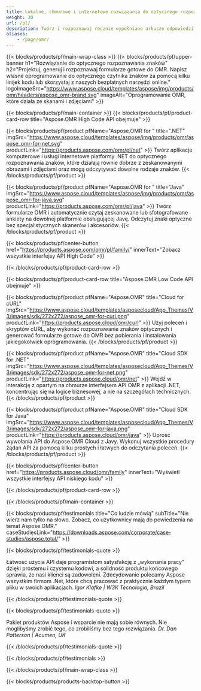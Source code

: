 ```yaml
---
title: Lokalne, chmurowe i internetowe rozwiązania do optycznego rozpoznawania znaków (OMR)
weight: 30
url: /pl/
description: Twórz i rozpoznawaj ręcznie wypełniane arkusze odpowiedzi, kwestionariusze, ankiety i podobne formularze. Twórz oprogramowanie OMR, które konkuruje z systemami sprzętowymi.
aliases:
    - /page/omr/
---
```


{{< blocks/products/pf/main-wrap-class >}}
{{< blocks/products/pf/upper-banner h1="Rozwiązanie do optycznego rozpoznawania znaków" h2="Projektuj, generuj i rozpoznawaj formularze gotowe do OMR. Napisz własne oprogramowanie do optycznego czytnika znaków za pomocą kilku linijek kodu lub skorzystaj z naszych bezpłatnych narzędzi online." logoImageSrc="https://www.aspose.cloud/templates/aspose/img/products/omr/headers/aspose_omr-brand.svg" imageAlt="Oprogramowanie OMR, które działa ze skanami i zdjęciami" >}}

{{< blocks/products/pf/main-container >}}
{{< blocks/products/pf/product-card-row title="Aspose.OMR High Code API obejmuje" >}}

{{< blocks/products/pf/product pfName="Aspose.OMR for " title=".NET" imgSrc="https://www.aspose.cloud/templates/aspose/img/products/omr/aspose_omr-for-net.svg" productLink="https://products.aspose.com/omr/pl/net" >}}
Twórz aplikacje komputerowe i usługi internetowe platformy .NET do optycznego rozpoznawania znaków, które działają równie dobrze z zeskanowanymi obrazami i zdjęciami oraz mogą odczytywać dowolne rodzaje znaków.
{{< /blocks/products/pf/product >}}

{{< blocks/products/pf/product pfName="Aspose.OMR for " title="Java" imgSrc="https://www.aspose.cloud/templates/aspose/img/products/omr/aspose_omr-for-java.svg" productLink="https://products.aspose.com/omr/pl/java" >}}
Twórz formularze OMR i automatycznie czytaj zeskanowane lub sfotografowane ankiety na dowolnej platformie obsługującej Javę. Odczytuj znaki optyczne bez specjalistycznych skanerów i akcesoriów.
{{< /blocks/products/pf/product >}}

{{< blocks/products/pf/center-button href="https://products.aspose.com/omr/pl/family/" innerText="Zobacz wszystkie interfejsy API High Code" >}}

{{< /blocks/products/pf/product-card-row >}}

{{< blocks/products/pf/product-card-row title="Aspose.OMR Low Code API obejmuje" >}}

{{< blocks/products/pf/product pfName="Aspose.OMR" title="Cloud for cURL" imgSrc="https://www.aspose.cloud/templates/asposecloud/App_Themes/V3/images/sdk/272x272/aspose_omr-for-curl.png" productLink="https://products.aspose.cloud/omr/curl" >}}
Użyj poleceń i skryptów cURL, aby wykonać rozpoznawanie znaków optycznych i generować formularze gotowe do OMR bez pobierania i instalowania jakiegokolwiek oprogramowania.
{{< /blocks/products/pf/product >}}

{{< blocks/products/pf/product pfName="Aspose.OMR" title="Cloud SDK for .NET" imgSrc="https://www.aspose.cloud/templates/asposecloud/App_Themes/V3/images/sdk/272x272/aspose_omr-for-net.png" productLink="https://products.aspose.cloud/omr/net" >}}
Wejdź w interakcję z opartym na chmurze interfejsem API OMR z aplikacji .NET, koncentrując się na logice biznesowej, a nie na szczegółach technicznych.
{{< /blocks/products/pf/product >}}

{{< blocks/products/pf/product pfName="Aspose.OMR" title="Cloud SDK for Java" imgSrc="https://www.aspose.cloud/templates/asposecloud/App_Themes/V3/images/sdk/272x272/aspose_omr-for-java.png" productLink="https://products.aspose.cloud/omr/java" >}}
Uprość wywołania API do Aspose.OMR Cloud z Javy. Wykonuj wszystkie procedury żądań API za pomocą kilku prostych i łatwych do odczytania poleceń.
{{< /blocks/products/pf/product >}}

{{< blocks/products/pf/center-button href="https://products.aspose.cloud/omr/family" innerText="Wyświetl wszystkie interfejsy API niskiego kodu" >}}

{{< /blocks/products/pf/product-card-row >}}

{{< /blocks/products/pf/main-container >}}

{{< blocks/products/pf/testimonials title="Co ludzie mówią" subTitle="Nie wierz nam tylko na słowo. Zobacz, co użytkownicy mają do powiedzenia na temat Aspose.OMR." caseStudiesLink="https://downloads.aspose.com/corporate/case-studies/aspose.total/" >}}

{{< blocks/products/pf/testimonials-quote >}}
<p class="first">
 Łatwość użycia API daje programistom satysfakcję z „wykonania pracy” dzięki prostemu i czystemu kodowi, a solidność produktu końcowego sprawia, że nasi klienci są zadowoleni. Zdecydowanie polecamy Aspose wszystkim firmom .Net, które chcą pracować z praktycznie każdym typem pliku w swoich aplikacjach.
 <em>
  Igor Klafke | W3K Tecnologia, Brazil
 </em>
</p>

{{< /blocks/products/pf/testimonials-quote >}}

{{< blocks/products/pf/testimonials-quote >}}
<p class="second">
 Pakiet produktów Aspose i wsparcie nie mają sobie równych. Nie moglibyśmy zrobić tego, co zrobiliśmy bez tego rozwiązania.
 <em>
  Dr. Dan Patterson | Acumen, UK
 </em>
</p>

{{< /blocks/products/pf/testimonials-quote >}}

{{< /blocks/products/pf/testimonials >}}

{{< /blocks/products/pf/main-wrap-class >}}

{{< blocks/products/products-backtop-button >}}